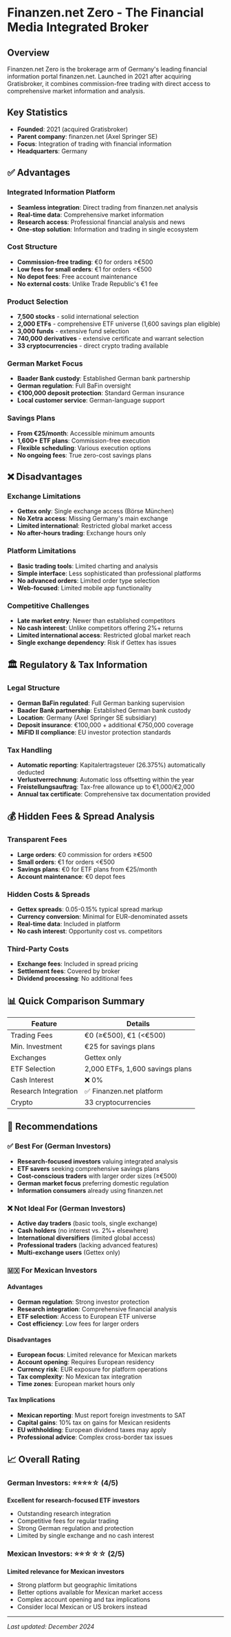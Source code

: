 # Finanzen.net Zero - The Financial Media Integrated Broker

## Overview
Finanzen.net Zero is the brokerage arm of Germany's leading financial information portal finanzen.net. Launched in 2021 after acquiring Gratisbroker, it combines commission-free trading with direct access to comprehensive market information and analysis.

## Key Statistics
- **Founded**: 2021 (acquired Gratisbroker)
- **Parent company**: finanzen.net (Axel Springer SE)
- **Focus**: Integration of trading with financial information
- **Headquarters**: Germany

## ✅ Advantages

### Integrated Information Platform
- **Seamless integration**: Direct trading from finanzen.net analysis
- **Real-time data**: Comprehensive market information
- **Research access**: Professional financial analysis and news
- **One-stop solution**: Information and trading in single ecosystem

### Cost Structure
- **Commission-free trading**: €0 for orders ≥€500
- **Low fees for small orders**: €1 for orders <€500
- **No depot fees**: Free account maintenance
- **No external costs**: Unlike Trade Republic's €1 fee

### Product Selection
- **7,500 stocks** - solid international selection
- **2,000 ETFs** - comprehensive ETF universe (1,600 savings plan eligible)
- **3,000 funds** - extensive fund selection
- **740,000 derivatives** - extensive certificate and warrant selection
- **33 cryptocurrencies** - direct crypto trading available

### German Market Focus
- **Baader Bank custody**: Established German bank partnership
- **German regulation**: Full BaFin oversight
- **€100,000 deposit protection**: Standard German insurance
- **Local customer service**: German-language support

### Savings Plans
- **From €25/month**: Accessible minimum amounts
- **1,600+ ETF plans**: Commission-free execution
- **Flexible scheduling**: Various execution options
- **No ongoing fees**: True zero-cost savings plans

## ❌ Disadvantages

### Exchange Limitations
- **Gettex only**: Single exchange access (Börse München)
- **No Xetra access**: Missing Germany's main exchange
- **Limited international**: Restricted global market access
- **No after-hours trading**: Exchange hours only

### Platform Limitations
- **Basic trading tools**: Limited charting and analysis
- **Simple interface**: Less sophisticated than professional platforms
- **No advanced orders**: Limited order type selection
- **Web-focused**: Limited mobile app functionality

### Competitive Challenges
- **Late market entry**: Newer than established competitors
- **No cash interest**: Unlike competitors offering 2%+ returns
- **Limited international access**: Restricted global market reach
- **Single exchange dependency**: Risk if Gettex has issues

## 🏛️ Regulatory & Tax Information

### Legal Structure
- **German BaFin regulated**: Full German banking supervision
- **Baader Bank partnership**: Established German bank custody
- **Location**: Germany (Axel Springer SE subsidiary)
- **Deposit insurance**: €100,000 + additional €750,000 coverage
- **MiFID II compliance**: EU investor protection standards

### Tax Handling
- **Automatic reporting**: Kapitalertragsteuer (26.375%) automatically deducted
- **Verlustverrechnung**: Automatic loss offsetting within the year
- **Freistellungsauftrag**: Tax-free allowance up to €1,000/€2,000
- **Annual tax certificate**: Comprehensive tax documentation provided

## 💰 Hidden Fees & Spread Analysis

### Transparent Fees
- **Large orders**: €0 commission for orders ≥€500
- **Small orders**: €1 for orders <€500
- **Savings plans**: €0 for ETF plans from €25/month
- **Account maintenance**: €0 depot fees

### Hidden Costs & Spreads
- **Gettex spreads**: 0.05-0.15% typical spread markup
- **Currency conversion**: Minimal for EUR-denominated assets
- **Real-time data**: Included in platform
- **No cash interest**: Opportunity cost vs. competitors

### Third-Party Costs
- **Exchange fees**: Included in spread pricing
- **Settlement fees**: Covered by broker
- **Dividend processing**: No additional fees

## 📊 Quick Comparison Summary

| Feature | Details |
|---------|---------|
| Trading Fees | €0 (≥€500), €1 (<€500) |
| Min. Investment | €25 for savings plans |
| Exchanges | Gettex only |
| ETF Selection | 2,000 ETFs, 1,600 savings plans |
| Cash Interest | ❌ 0% |
| Research Integration | ✅ Finanzen.net platform |
| Crypto | 33 cryptocurrencies |

## 🎯 Recommendations

### ✅ Best For (German Investors)
- **Research-focused investors** valuing integrated analysis
- **ETF savers** seeking comprehensive savings plans
- **Cost-conscious traders** with larger order sizes (≥€500)
- **German market focus** preferring domestic regulation
- **Information consumers** already using finanzen.net

### ❌ Not Ideal For (German Investors)
- **Active day traders** (basic tools, single exchange)
- **Cash holders** (no interest vs. 2%+ elsewhere)
- **International diversifiers** (limited global access)
- **Professional traders** (lacking advanced features)
- **Multi-exchange users** (Gettex only)

### 🇲🇽 For Mexican Investors

#### Advantages
- **German regulation**: Strong investor protection
- **Research integration**: Comprehensive financial analysis
- **ETF selection**: Access to European ETF universe
- **Cost efficiency**: Low fees for larger orders

#### Disadvantages
- **European focus**: Limited relevance for Mexican markets
- **Account opening**: Requires European residency
- **Currency risk**: EUR exposure for platform operations
- **Tax complexity**: No Mexican tax integration
- **Time zones**: European market hours only

#### Tax Implications
- **Mexican reporting**: Must report foreign investments to SAT
- **Capital gains**: 10% tax on gains for Mexican residents
- **EU withholding**: European dividend taxes may apply
- **Professional advice**: Complex cross-border tax issues

## 📈 Overall Rating

### German Investors: ⭐⭐⭐⭐☆ (4/5)
**Excellent for research-focused ETF investors**
- Outstanding research integration
- Competitive fees for regular trading
- Strong German regulation and protection
- Limited by single exchange and no cash interest

### Mexican Investors: ⭐⭐☆☆☆ (2/5)
**Limited relevance for Mexican investors**
- Strong platform but geographic limitations
- Better options available for Mexican market access
- Complex account opening and tax implications
- Consider local Mexican or US brokers instead

---

*Last updated: December 2024*
